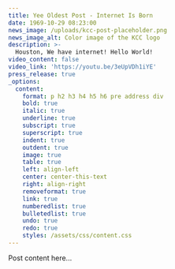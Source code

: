 ```yaml
---
title: Yee Oldest Post - Internet Is Born
date: 1969-10-29 08:23:00
news_image: /uploads/kcc-post-placeholder.png
news_image_alt: Color image of the KCC logo
description: >-
  ​Houston, We have internet! Hello World!
video_content: false
video_link: 'https://youtu.be/3eUpVDh1iYE'
press_release: true
_options:
  content:
    format: p h2 h3 h4 h5 h6 pre address div
    bold: true
    italic: true
    underline: true
    subscript: true
    superscript: true
    indent: true
    outdent: true
    image: true
    table: true
    left: align-left
    center: center-this-text
    right: align-right
    removeformat: true
    link: true
    numberedlist: true
    bulletedlist: true
    undo: true
    redo: true
    styles: /assets/css/content.css
---
```


Post content here...
